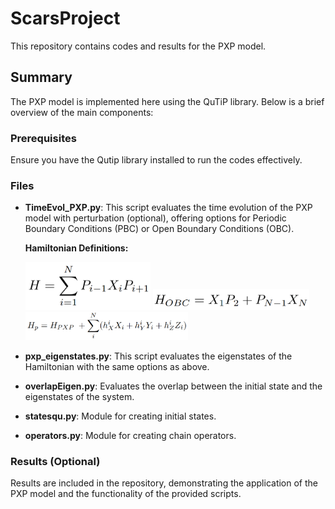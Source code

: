 # ScarsProject

This repository contains codes and results for the PXP model.

## Summary

The PXP model is implemented here using the QuTiP library. Below is a brief overview of the main components:

### Prerequisites

Ensure you have the Qutip library installed to run the codes effectively.

### Files

- **TimeEvol_PXP.py**: This script evaluates the time evolution of the PXP model with perturbation (optional), offering options for Periodic Boundary Conditions (PBC) or Open Boundary Conditions (OBC).
  
  **Hamiltonian Definitions:**
  
  
  <img src= 'images/pxp.png' width='200'>
  
  
  <img src= 'images/obc.png' width='250'>
  
  
  <img src= 'images/perturb.png' width='260'>
 

- **pxp_eigenstates.py**: This script evaluates the eigenstates of the Hamiltonian with the same options as above.

- **overlapEigen.py**: Evaluates the overlap between the initial state and the eigenstates of the system.

- **statesqu.py**: Module for creating initial states.

- **operators.py**: Module for creating chain operators.

### Results (Optional)

Results are included in the repository, demonstrating the application of the PXP model and the functionality of the provided scripts.


